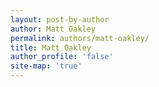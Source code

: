 ```yaml
---
layout: post-by-author
author: Matt Oakley
permalink: authors/matt-oakley/
title: Matt Oakley
author_profile: 'false'
site-map: 'true'
---
```

